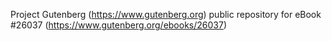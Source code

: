 Project Gutenberg (https://www.gutenberg.org) public repository for eBook #26037 (https://www.gutenberg.org/ebooks/26037)
